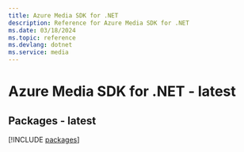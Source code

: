 ```yaml
---
title: Azure Media SDK for .NET
description: Reference for Azure Media SDK for .NET
ms.date: 03/18/2024
ms.topic: reference
ms.devlang: dotnet
ms.service: media
---
```

# Azure Media SDK for .NET - latest
## Packages - latest
[!INCLUDE [packages](media-index.md)]